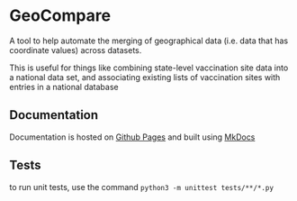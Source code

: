# GeoCompare

A tool to help automate the merging of geographical data (i.e. data that has coordinate values) across datasets.

This is useful for things like combining state-level vaccination site data into a national data set, and associating existing lists of vaccination sites with entries in a national database


## Documentation

Documentation is hosted on [Github Pages](https://vacfind.github.io/GeoCompare) and built using [MkDocs](https://www.mkdocs.org/)


## Tests

to run unit tests, use the command `python3 -m unittest tests/**/*.py`